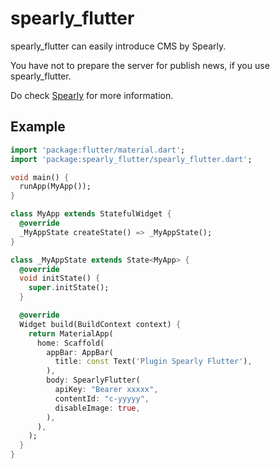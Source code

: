 # spearly_flutter

spearly_flutter can easily introduce CMS by Spearly.

You have not to prepare the server for publish  news, if you use spearly_flutter.

Do check [Spearly](https://www.spearly.com/) for more information.

## Example

```dart
import 'package:flutter/material.dart';
import 'package:spearly_flutter/spearly_flutter.dart';

void main() {
  runApp(MyApp());
}

class MyApp extends StatefulWidget {
  @override
  _MyAppState createState() => _MyAppState();
}

class _MyAppState extends State<MyApp> {
  @override
  void initState() {
    super.initState();
  }

  @override
  Widget build(BuildContext context) {
    return MaterialApp(
      home: Scaffold(
        appBar: AppBar(
          title: const Text('Plugin Spearly Flutter'),
        ),
        body: SpearlyFlutter(
          apiKey: "Bearer xxxxx",
          contentId: "c-yyyyy",
          disableImage: true,
        ),
      ),
    );
  }
}

```
